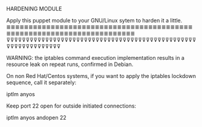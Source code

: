 HARDENING MODULE


Apply this puppet module to your GNU/Linux sytem to harden it a little.
≣≣≣≣≣≣≣≣≣≣≣≣≣≣≣≣≣≣≣≣≣≣≣≣≣≣≣≣≣≣≣≣≣≣≣≣≣≣≣≣≣≣≣≣≣≣≣≣≣≣≣≣≣≣≣≣≣≣≣≣≣≣≣≣≣≣≣≣≣≣≣
⊽⊽⊽⊽⊽⊽⊽⊽⊽⊽⊽⊽⊽⊽⊽⊽⊽⊽⊽⊽⊽⊽⊽⊽⊽⊽⊽⊽⊽⊽⊽⊽⊽⊽⊽⊽⊽⊽⊽⊽⊽⊽⊽⊽⊽⊽⊽⊽⊽⊽⊽⊽⊽⊽⊽⊽⊽⊽⊽⊽⊽⊽⊽

WARNING: the iptables command execution implementation results in a resource leak on repeat runs, confirmed in Debian.

On non Red Hat/Centos systems, if you want to apply the iptables lockdown sequence, call it separately:

iptlm anyos

Keep port 22 open for outside initiated connections:

iptlm anyos andopen 22

